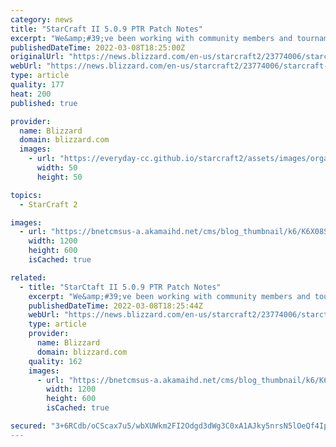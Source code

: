 ```yaml
---
category: news
title: "StarCraft II 5.0.9 PTR Patch Notes"
excerpt: "We&amp;#39;ve been working with community members and tournament organizers to put together a Balance Patch. You can check it out on the PTR now!"
publishedDateTime: 2022-03-08T18:25:00Z
originalUrl: "https://news.blizzard.com/en-us/starcraft2/23774006/starcraft-ii-5-0-9-ptr-patch-notes"
webUrl: "https://news.blizzard.com/en-us/starcraft2/23774006/starcraft-ii-5-0-9-ptr-patch-notes"
type: article
quality: 177
heat: 200
published: true

provider:
  name: Blizzard
  domain: blizzard.com
  images:
    - url: "https://everyday-cc.github.io/starcraft2/assets/images/organizations/blizzard.com-50x50.jpg"
      width: 50
      height: 50

topics:
  - StarCraft 2

images:
  - url: "https://bnetcmsus-a.akamaihd.net/cms/blog_thumbnail/k6/K6X08SHQEVJ61519841731768.JPG"
    width: 1200
    height: 600
    isCached: true

related:
  - title: "StarCtaft II 5.0.9 PTR Patch Notes"
    excerpt: "We&amp;#39;ve been working with community members and tournament organizers to put together a Balance Patch. You can check it out on the PTR now!"
    publishedDateTime: 2022-03-08T18:25:44Z
    webUrl: "https://news.blizzard.com/en-us/starcraft2/23774006/starctaft-ii-5-0-9-ptr-patch-notes"
    type: article
    provider:
      name: Blizzard
      domain: blizzard.com
    quality: 162
    images:
      - url: "https://bnetcmsus-a.akamaihd.net/cms/blog_thumbnail/k6/K6X08SHQEVJ61519841731768.JPG"
        width: 1200
        height: 600
        isCached: true

secured: "3+6RCdb/oCScax7u5/wbXUWkm2FI2Odgd3dWg3C0xA1AJky5nrsN5lOeQf4IpbYpnV82vRrdFufp7rsBH+54SOYIqEINTmig4/LAXSoPzBoiVC/ON+3a1ITwPyfADDIvQEbQ9raAxa35xDHjr5RNDSHtq8FVLu41OURxGMAgAwNZg9RckQjIbmzPFKkNEZEeWKOFeMXxaxg5C+G7MtJ4GvOPf3rNzaCBxqqdNP24XdsvY+KLCppXRyGbB5F95YjRbQ9HQe+REWMr9JKV+uBl3Uno7iFRnAnODTXCUFNzubP3OZffc2MjE/cJed7ZdXJ3zXInMIzUYnWhMOoPbCvDpLc5dPM8qID2FmDTV59OS7Q=;G7FAIO2VHACk7lpsDEHMuA=="
---
```


